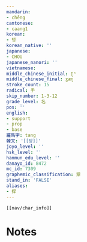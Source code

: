 ```yaml
---
mandarin:
- chēng
cantonese:
- caang1
korean:
- 탱
korean_native: ''
japanese:
- CHOU
japanese_nanori: ''
vietnamese:
middle_chinese_initial: ʈʰ
middle_chinese_final: ɣæŋ
stroke_count: 15
radical: 手
skip_number: 1-3-12
grade_level: 名
pos: ''
english:
- support
- prop
- base
羅馬字: tang
韓文: '[[탕]]'
joyo_level: ''
hsk_level: ''
hanmun_edu_level: ''
danayo_id: 8472
mc_id: 7309
graphemic_classification: 牚
stand_in: 'FALSE'
aliases:
- 撑
---
```

```meta-bind-embed
[[nav/char_info]]
```

# Notes
